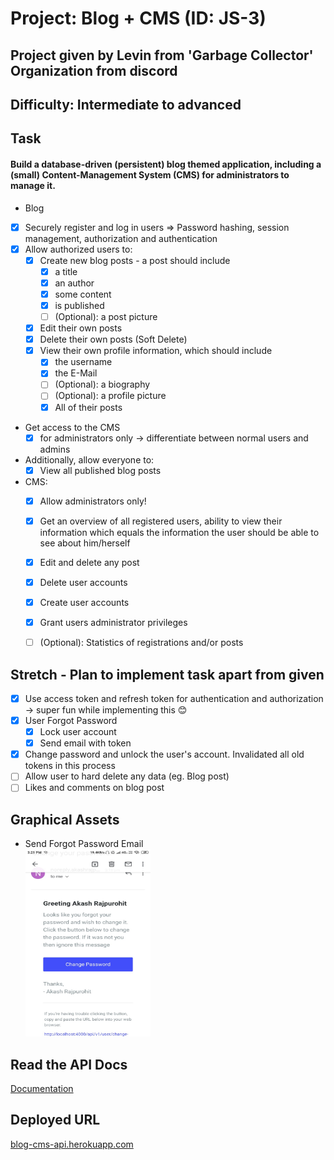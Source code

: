 # Project: Blog + CMS (ID: JS-3)
## Project given by Levin from 'Garbage Collector' Organization from discord
## Difficulty: Intermediate to advanced

## Task
#### Build a database-driven (persistent) blog themed application, including a (small) Content-Management System (CMS) for administrators to manage it.

* Blog
* [x] Securely register and log in users => Password hashing, session management, authorization and authentication
* [x] Allow authorized users to:
  * [x] Create new blog posts - a post should include
    * [x] a title
    * [x] an author
    * [x] some content
    * [x] is published
    * [ ] (Optional): a post picture
  * [x] Edit their own posts 
  * [x] Delete their own posts (Soft Delete)
  * [x] View their own profile information, which should include
    * [x] the username
    * [x] the E-Mail
    * [ ] (Optional): a biography
    * [ ] (Optional): a profile picture
    * [x] All of their posts
    
* Get access to the CMS
  * [x] for administrators only -> differentiate between normal users and admins

* Additionally, allow everyone to:
  * [x] View all published blog posts

* CMS:
  * [x] Allow administrators only!
  * [x] Get an overview of all registered users, ability to view their information which equals the information the user should be able to see about him/herself
  * [x] Edit and delete any post
  * [x] Delete user accounts
  * [x] Create user accounts
  * [x] Grant users administrator privileges
  * [ ] (Optional): Statistics of registrations and/or posts


## Stretch - Plan to implement task apart from given
* [x] Use access token and refresh token for authentication and authorization -> super fun while implementing this 😊
* [x] User Forgot Password
  * [x] Lock user account
  * [x] Send email with token
* [x] Change password and unlock the user's account. Invalidated all old tokens in this process
* [ ] Allow user to hard delete any data (eg. Blog post)
* [ ] Likes and comments on blog post

## Graphical Assets
* Send Forgot Password Email
  <br />
  <img src="./assets/forgotpassword-email.jpeg" width=200 height=300 />

## Read the API Docs
[Documentation](https://documenter.getpostman.com/view/4346639/S1TZzbts)

## Deployed URL
[blog-cms-api.herokuapp.com](https://blog-cms-api.herokuapp.com/)
